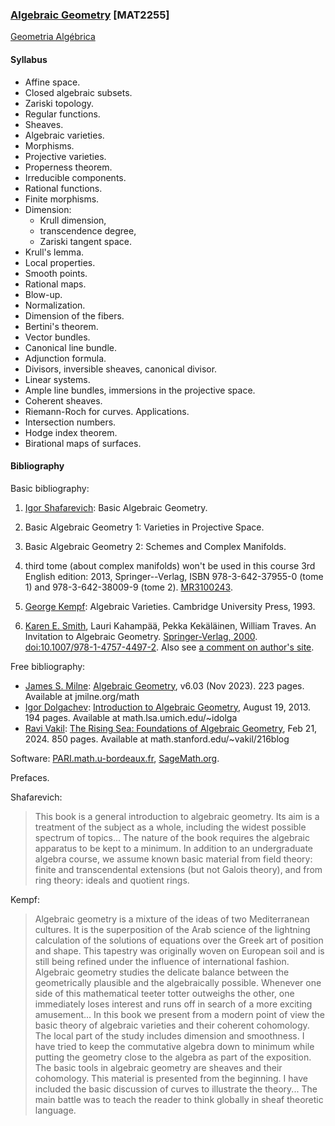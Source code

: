 ### [Algebraic Geometry](https://en.wikipedia.org/wiki/Algebraic_geometry) [MAT2255]

 [Geometria Algébrica](ag-pt.md)

#### Syllabus

- Affine space.
- Closed algebraic subsets.
- Zariski topology.
- Regular functions.
- Sheaves.
- Algebraic varieties.
- Morphisms.
- Projective varieties.
- Properness theorem.
- Irreducible components.
- Rational functions.
- Finite morphisms.
- Dimension:
  - Krull dimension,
  - transcendence degree,
  - Zariski tangent space.
- Krull's lemma.
- Local properties.
- Smooth points.
- Rational maps.
- Blow-up.
- Normalization.
- Dimension of the fibers.
- Bertini's theorem.
- Vector bundles.
- Canonical line bundle.
- Adjunction formula.
- Divisors, inversible sheaves, canonical divisor.
- Linear systems.
- Ample line bundles, immersions in the projective space.
- Coherent sheaves.
- Riemann-Roch for curves. Applications.
- Intersection numbers.
- Hodge index theorem.
- Birational maps of surfaces.

#### Bibliography


Basic bibliography:

1. [Igor Shafarevich](https://en.wikipedia.org/wiki/Igor_Shafarevich):
  Basic Algebraic Geometry.

  1. Basic Algebraic Geometry 1: Varieties in Projective Space.
  2. Basic Algebraic Geometry 2: Schemes and Complex Manifolds.
  3. third tome (about complex manifolds) won't be used in this course
  3rd English edition: 2013, Springer--Verlag, ISBN
  978-3-642-37955-0 (tome 1) and 978-3-642-38009-9 (tome 2).
  [MR3100243](https://mathscinet.ams.org/mathscinet-getitem?mr=3100243).
2. [George Kempf](https://en.wikipedia.org/wiki/George_Kempf):
    Algebraic Varieties.
    Cambridge University Press, 1993. 
3.  [Karen E. Smith](https://en.wikipedia.org/wiki/Karen_E.\_Smith),
    Lauri Kahampää, Pekka Kekäläinen, William Traves.
    An Invitation to Algebraic Geometry.
    [Springer-Verlag, 2000](https://link.springer.com/book/10.1007%2F978-1-4757-4497-2).
    [doi:10.1007/978-1-4757-4497-2](https://doi.org/10.1007/978-1-4757-4497-2).
    Also see [a comment on author's site](http://www.math.lsa.umich.edu/~kesmith/books.html).

Free bibliography:

- [James S. Milne](https://en.wikipedia.org/wiki/James_Milne_(mathematician)):
  [Algebraic Geometry](https://www.jmilne.org/math/CourseNotes/ag.html),
  v6.03 (Nov 2023). 223 pages. Available at jmilne.org/math
- [Igor Dolgachev](https://en.wikipedia.org/wiki/Igor_Dolgachev):
  [Introduction to Algebraic Geometry](http://www.math.lsa.umich.edu/~idolga/631.pdf),
  August 19, 2013. 194 pages. Available at math.lsa.umich.edu/\~idolga
- [Ravi Vakil](https://en.wikipedia.org/wiki/Ravi_Vakil):
  [The Rising Sea: Foundations of Algebraic Geometry](http://math.stanford.edu/~vakil/216blog),
  Feb 21, 2024. 850 pages. Available at math.stanford.edu/\~vakil/216blog



Software:
[PARI.math.u-bordeaux.fr](https://pari.math.u-bordeaux.fr),
[SageMath.org](https://sagemath.org).


Prefaces.

Shafarevich:
> This book is a general introduction to algebraic geometry. Its aim is
a treatment of the subject as a whole, including the widest possible spectrum
of topics... The nature of the book requires the algebraic apparatus to be kept
to a minimum. In addition to an undergraduate algebra course, we assume known
basic material from field theory: finite and transcendental extensions (but not
Galois theory), and from ring theory: ideals and quotient rings.

Kempf: 
> Algebraic geometry is a mixture of the ideas of two Mediterranean
cultures. It is the superposition of the Arab science of the lightning
calculation of the solutions of equations over the Greek art of position and
shape. This tapestry was originally woven on European soil and is still being
refined under the influence of international fashion. Algebraic geometry
studies the delicate balance between the geometrically plausible and the
algebraically possible. Whenever one side of this mathematical teeter totter
outweighs the other, one immediately loses interest and runs off in search of
a more exciting amusement... In this book we present from a modern point of
view the basic theory of algebraic varieties and their coherent cohomology. The
local part of the study includes dimension and smoothness. I have tried to keep
the commutative algebra down to minimum while putting the geometry close to the
algebra as part of the exposition. The basic tools in algebraic geometry are
sheaves and their cohomology. This material is presented from the beginning.
I have included the basic discussion of curves to illustrate the theory... The
main battle was to teach the reader to think globally in sheaf theoretic
language.
 


